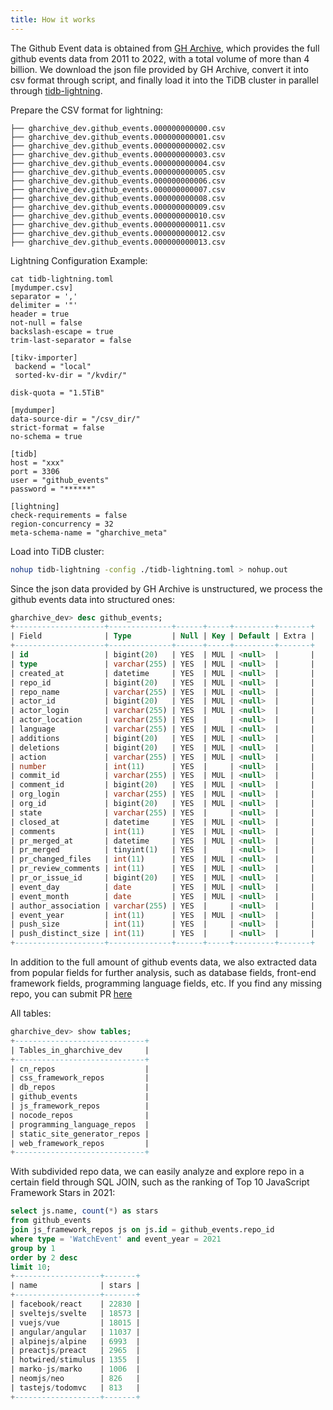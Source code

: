 ```yaml
---
title: How it works
---
```


The Github Event data is obtained from [GH Archive](https://www.gharchive.org/), which provides the full github events data from 2011 to 2022, with a total volume of more than 4 billion.
We download the json file provided by GH Archive, convert it into csv format through script, and finally load it into the TiDB cluster in parallel through [tidb-lightning](https://docs.pingcap.com/tidb/stable/tidb-lightning-overview).

Prepare the CSV format for lightning:

```
├── gharchive_dev.github_events.000000000000.csv
├── gharchive_dev.github_events.000000000001.csv
├── gharchive_dev.github_events.000000000002.csv
├── gharchive_dev.github_events.000000000003.csv
├── gharchive_dev.github_events.000000000004.csv
├── gharchive_dev.github_events.000000000005.csv
├── gharchive_dev.github_events.000000000006.csv
├── gharchive_dev.github_events.000000000007.csv
├── gharchive_dev.github_events.000000000008.csv
├── gharchive_dev.github_events.000000000009.csv
├── gharchive_dev.github_events.000000000010.csv
├── gharchive_dev.github_events.000000000011.csv
├── gharchive_dev.github_events.000000000012.csv
├── gharchive_dev.github_events.000000000013.csv
```

Lightning Configuration Example:

```
cat tidb-lightning.toml
[mydumper.csv]
separator = ','
delimiter = '"'
header = true
not-null = false
backslash-escape = true
trim-last-separator = false

[tikv-importer]
 backend = "local"
 sorted-kv-dir = "/kvdir/"

disk-quota = "1.5TiB"

[mydumper]
data-source-dir = "/csv_dir/"
strict-format = false
no-schema = true

[tidb]
host = "xxx"
port = 3306
user = "github_events"
password = "******"

[lightning]
check-requirements = false
region-concurrency = 32
meta-schema-name = "gharchive_meta"
```

Load into TiDB cluster:

```bash
nohup tidb-lightning -config ./tidb-lightning.toml > nohup.out
```

Since the json data provided by GH Archive is unstructured, we process the github events data into structured ones:

```sql
gharchive_dev> desc github_events;
+--------------------+--------------+------+-----+---------+-------+
| Field              | Type         | Null | Key | Default | Extra |
+--------------------+--------------+------+-----+---------+-------+
| id                 | bigint(20)   | YES  | MUL | <null>  |       |
| type               | varchar(255) | YES  | MUL | <null>  |       |
| created_at         | datetime     | YES  | MUL | <null>  |       |
| repo_id            | bigint(20)   | YES  | MUL | <null>  |       |
| repo_name          | varchar(255) | YES  | MUL | <null>  |       |
| actor_id           | bigint(20)   | YES  | MUL | <null>  |       |
| actor_login        | varchar(255) | YES  | MUL | <null>  |       |
| actor_location     | varchar(255) | YES  |     | <null>  |       |
| language           | varchar(255) | YES  | MUL | <null>  |       |
| additions          | bigint(20)   | YES  | MUL | <null>  |       |
| deletions          | bigint(20)   | YES  | MUL | <null>  |       |
| action             | varchar(255) | YES  | MUL | <null>  |       |
| number             | int(11)      | YES  |     | <null>  |       |
| commit_id          | varchar(255) | YES  | MUL | <null>  |       |
| comment_id         | bigint(20)   | YES  | MUL | <null>  |       |
| org_login          | varchar(255) | YES  | MUL | <null>  |       |
| org_id             | bigint(20)   | YES  | MUL | <null>  |       |
| state              | varchar(255) | YES  |     | <null>  |       |
| closed_at          | datetime     | YES  | MUL | <null>  |       |
| comments           | int(11)      | YES  | MUL | <null>  |       |
| pr_merged_at       | datetime     | YES  | MUL | <null>  |       |
| pr_merged          | tinyint(1)   | YES  |     | <null>  |       |
| pr_changed_files   | int(11)      | YES  | MUL | <null>  |       |
| pr_review_comments | int(11)      | YES  | MUL | <null>  |       |
| pr_or_issue_id     | bigint(20)   | YES  | MUL | <null>  |       |
| event_day          | date         | YES  | MUL | <null>  |       |
| event_month        | date         | YES  | MUL | <null>  |       |
| author_association | varchar(255) | YES  |     | <null>  |       |
| event_year         | int(11)      | YES  | MUL | <null>  |       |
| push_size          | int(11)      | YES  |     | <null>  |       |
| push_distinct_size | int(11)      | YES  |     | <null>  |       |
+--------------------+--------------+------+-----+---------+-------+
```

In addition to the full amount of github events data, we also extracted data from popular fields for further analysis, such as database fields, front-end framework fields, programming language fields, etc. If you find any missing repo, you can submit PR [here](https://github.com/hooopo/gharchive/tree/main/meta/repos)

All tables:

```sql
gharchive_dev> show tables;
+-----------------------------+
| Tables_in_gharchive_dev     |
+-----------------------------+
| cn_repos                    |
| css_framework_repos         |
| db_repos                    |
| github_events               |
| js_framework_repos          |
| nocode_repos                |
| programming_language_repos  |
| static_site_generator_repos |
| web_framework_repos         |
+-----------------------------+
```

With subdivided repo data, we can easily analyze and explore repo in a certain field through SQL JOIN, such as the ranking of Top 10 JavaScript Framework Stars in 2021:

```sql
select js.name, count(*) as stars 
from github_events 
join js_framework_repos js on js.id = github_events.repo_id 
where type = 'WatchEvent' and event_year = 2021 
group by 1 
order by 2 desc 
limit 10;
+-------------------+-------+
| name              | stars |
+-------------------+-------+
| facebook/react    | 22830 |
| sveltejs/svelte   | 18573 |
| vuejs/vue         | 18015 |
| angular/angular   | 11037 |
| alpinejs/alpine   | 6993  |
| preactjs/preact   | 2965  |
| hotwired/stimulus | 1355  |
| marko-js/marko    | 1006  |
| neomjs/neo        | 826   |
| tastejs/todomvc   | 813   |
+-------------------+-------+
```

